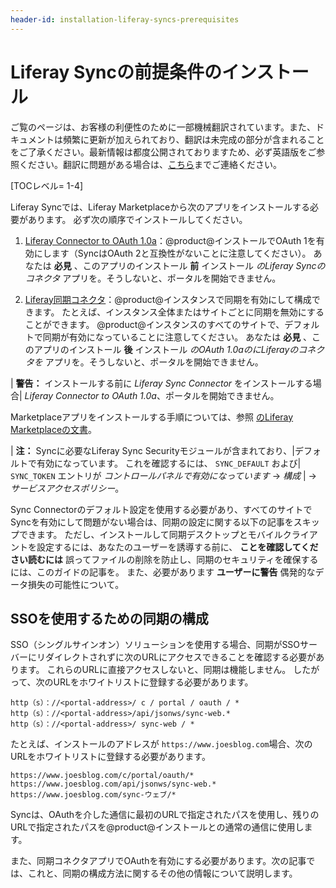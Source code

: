 ```yaml
---
header-id: installation-liferay-syncs-prerequisites
---
```


# Liferay Syncの前提条件のインストール

<p class="alert alert-info"><span class="wysiwyg-color-blue120">ご覧のページは、お客様の利便性のために一部機械翻訳されています。また、ドキュメントは頻繁に更新が加えられており、翻訳は未完成の部分が含まれることをご了承ください。最新情報は都度公開されておりますため、必ず英語版をご参照ください。翻訳に問題がある場合は、<a href="mailto:support-content-jp@liferay.com">こちら</a>までご連絡ください。</span></p>

[TOCレベル= 1-4]

Liferay Syncでは、Liferay Marketplaceから次のアプリをインストールする必要があります。 必ず次の順序でインストールしてください。

1.  [Liferay Connector to OAuth 1.0a](https://web.liferay.com/marketplace/-/mp/application/45261909)：@product@インストールでOAuth 1を有効にします（SyncはOAuth 2と互換性がないことに注意してください）。 あなたは **必見** 、このアプリのインストール **前** インストール *のLiferay Syncのコネクタ* アプリを。そうしないと、ポータルを開始できません。

2.  [Liferay同期コネクタ](https://web.liferay.com/marketplace/-/mp/application/31709100)：@product@インスタンスで同期を有効にして構成できます。 たとえば、インスタンス全体またはサイトごとに同期を無効にすることができます。 @product@インスタンスのすべてのサイトで、デフォルトで同期が有効になっていることに注意してください。 あなたは **必見** 、このアプリのインストール **後** インストール *のOAuth 1.0aのにLiferayのコネクタを* アプリを。そうしないと、ポータルを開始できません。

| **警告：** インストールする前に *Liferay Sync Connector* をインストールする場合| *Liferay Connector to OAuth 1.0a*、ポータルを開始できません。

Marketplaceアプリをインストールする手順については、参照 [のLiferay Marketplaceの文書](/docs/7-1/user/-/knowledge_base/u/using-the-liferay-marketplace)。

| **注：** Syncに必要なLiferay Sync Securityモジュールが含まれており、|デフォルトで有効になっています。 これを確認するには、 `SYNC_DEFAULT` および| `SYNC_TOKEN` エントリが *コントロールパネルで有効になっています* → *構成* | → *サービスアクセスポリシー*。

Sync Connectorのデフォルト設定を使用する必要があり、すべてのサイトでSyncを有効にして問題がない場合は、同期の設定に関する以下の記事をスキップできます。 ただし、インストールして同期デスクトップとモバイルクライアントを設定するには、あなたのユーザーを誘導する前に、 **ことを確認してください読むには** 誤ってファイルの削除を防止し、同期のセキュリティを確保するには、このガイドの記事を。 また、必要があります **ユーザーに警告** 偶発的なデータ損失の可能性について。

## SSOを使用するための同期の構成

SSO（シングルサインオン）ソリューションを使用する場合、同期がSSOサーバーにリダイレクトされずに次のURLにアクセスできることを確認する必要があります。 これらのURLに直接アクセスしないと、同期は機能しません。 したがって、次のURLをホワイトリストに登録する必要があります。

    http（s）：//<portal-address>/ c / portal / oauth / *
    http（s）：//<portal-address>/api/jsonws/sync-web.*
    http（s）：//<portal-address>/ sync-web / *

たとえば、インストールのアドレスが `https://www.joesblog.com`場合、次のURLをホワイトリストに登録する必要があります。

    https://www.joesblog.com/c/portal/oauth/*
    https://www.joesblog.com/api/jsonws/sync-web.*
    https://www.joesblog.com/sync-ウェブ/*

Syncは、OAuthを介した通信に最初のURLで指定されたパスを使用し、残りのURLで指定されたパスを@product@インストールとの通常の通信に使用します。

また、同期コネクタアプリでOAuthを有効にする必要があります。次の記事では、これと、同期の構成方法に関するその他の情報について説明します。
